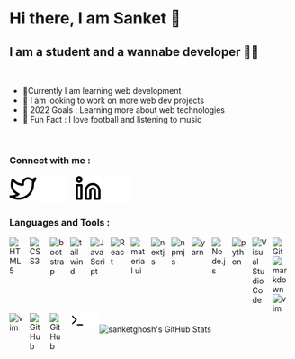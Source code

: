 # Hi there, I am Sanket 👋

## I am a student and a wannabe developer 👨‍💻

<br/>

- 🌱Currently I am learning web development
- 👀 I am looking to work on more web dev projects
- 🥅 2022 Goals : Learning more about web technologies
- 🥳 Fun Fact : I love football and listening to music

<br/>

### Connect with me :

[![sanketghosh](./img/twitter-light.svg)](https://twitter.com/heyiamsanket#gh-light-mode-only)
[![sanketghosh](./img/twitter-dark.svg)](https://twitter.com/heyiamsanket#gh-dark-mode-only)
&nbsp;&nbsp;
[![sanketghosh](./img/linkedin-light.svg)](https://linkedin.com/in/sanketghosh#gh-light-mode-only)
[![sanketghosh](./img/linkedin-dark.svg)](https://linkedin.com/in/sanketghosh#gh-dark-mode-only)
&nbsp;&nbsp;

### Languages and Tools :

<!-- LANGUAGES -->

<!-- MARKUP AND STYLINGS -->

[<img align="left" alt="HTML5" width="26px" src="https://cdn.jsdelivr.net/gh/devicons/devicon/icons/html5/html5-original.svg" style="padding-right:10px;" />][sanketghosh]
[<img align="left" alt="CSS3" width="26px" src="https://cdn.jsdelivr.net/gh/devicons/devicon/icons/css3/css3-original.svg" style="padding-right:10px;" />][sanketghosh]
[<img align="left" alt="bootstrap" width="26px" src="https://cdn.jsdelivr.net/gh/devicons/devicon/icons/bootstrap/bootstrap-original-wordmark.svg" style="padding-right:10px;" />][sanketghosh]
[<img align="left" alt="tailwind" width="26px" src="https://cdn.jsdelivr.net/gh/devicons/devicon/icons/tailwindcss/tailwindcss-plain.svg" style="padding-right:10px;" />][sanketghosh]
[<img align="left" alt="JavaScript" width="26px" src="https://cdn.jsdelivr.net/gh/devicons/devicon/icons/javascript/javascript-original.svg" style="padding-right:10px;" />][sanketghosh]
[<img align="left" alt="React" width="26px" src="https://cdn.jsdelivr.net/gh/devicons/devicon/icons/react/react-original.svg" style="padding-right:10px;" />][sanketghosh]
[<img align="left" alt="material ui" width="26px" src="https://cdn.jsdelivr.net/gh/devicons/devicon/icons/materialui/materialui-original.svg" style="padding-right:10px;" />][sanketghosh]
[<img align="left" alt="nextjs" width="26px" src="https://cdn.jsdelivr.net/gh/devicons/devicon/icons/nextjs/nextjs-original.svg" style="padding-right:10px;" />][sanketghosh]
[<img align="left" alt="npmjs" width="26px" src="https://cdn.jsdelivr.net/gh/devicons/devicon/icons/npm/npm-original-wordmark.svg" style="padding-right:10px;" />][sanketghosh]
[<img align="left" alt="yarn" width="26px" src="https://cdn.jsdelivr.net/gh/devicons/devicon/icons/yarn/yarn-original.svg" style="padding-right:10px;" />][sanketghosh]
[<img align="left" alt="Node.js" width="26px" src="https://cdn.jsdelivr.net/gh/devicons/devicon/icons/nodejs/nodejs-original.svg" style="padding-right:10px;" />][sanketghosh]
[<img align="left" alt="python" width="26px" src="https://cdn.jsdelivr.net/gh/devicons/devicon/icons/python/python-original.svg" style="padding-right:10px;" />][sanketghosh]
[<img align="left" alt="Visual Studio Code" width="26px" src="https://cdn.jsdelivr.net/gh/devicons/devicon/icons/vscode/vscode-original.svg" style="padding-right:10px;" />][sanketghosh]
[<img align="left" alt="Git" width="26px" src="https://cdn.jsdelivr.net/gh/devicons/devicon/icons/git/git-original.svg" style="padding-right:10px;" />][sanketghosh]
[<img align="left" alt="markdown" width="26px" src="https://cdn.jsdelivr.net/gh/devicons/devicon/icons/markdown/markdown-original.svg" style="padding-right:10px;"/>][sanketghosh]
[<img align="left" alt="vim" width="26px" src="https://cdn.jsdelivr.net/gh/devicons/devicon/icons/vim/vim-original.svg" style="padding-right:10px;" />][sanketghosh]
[<img align="left" alt="vim" width="26px" src="https://cdn.jsdelivr.net/gh/devicons/devicon/icons/atom/atom-original.svg" style="padding-right:10px;" />][sanketghosh]
[<img align="left" alt="GitHub" width="26px" src="https://user-images.githubusercontent.com/3369400/139447912-e0f43f33-6d9f-45f8-be46-2df5bbc91289.png" style="padding-right:10px;" />](https://www.github.com/sanketghosh#gh-dark-mode-only)
[<img align="left" alt="GitHub" width="26px" src="https://user-images.githubusercontent.com/3369400/139448065-39a229ba-4b06-434b-bc67-616e2ed80c8f.png" style="padding-right:10px;" />](https://www.github.com/sanketghosh#gh-light-mode-only)
[<img align="left" alt="Terminal" width="26px" src="./img/terminal-light.svg" />](#gh-light-mode-only)
[<img align="left" alt="Terminal" width="26px" src="./img/terminal-dark.svg" />](#gh-dark-mode-only)

<br />
<img align="left" style="margin-top:20px;" alt="sanketghosh's GitHub Stats" src="https://github-readme-stats.vercel.app/api?username=sanketghosh&show_icons=true&hide_border=false&title_color=ff652f&icon_color=FFE400&bg_color=09131B&text_color=ffffff&border_color=0c1a25" />

[sanketghosh]: https://github.com/sanketghosh
